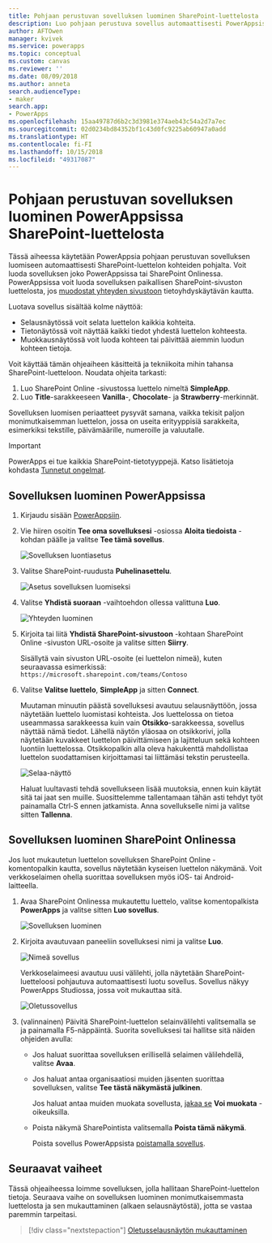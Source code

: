 ```yaml
---
title: Pohjaan perustuvan sovelluksen luominen SharePoint-luettelosta | Microsoft Docs
description: Luo pohjaan perustuva sovellus automaattisesti PowerAppsissa SharePoint-luettelon tiedonhallintaa varten
author: AFTOwen
manager: kvivek
ms.service: powerapps
ms.topic: conceptual
ms.custom: canvas
ms.reviewer: ''
ms.date: 08/09/2018
ms.author: anneta
search.audienceType:
- maker
search.app:
- PowerApps
ms.openlocfilehash: 15aa49787d6b2c3d3981e374aeb43c54a2d7a7ec
ms.sourcegitcommit: 02d0234bd84352bf1c43d0fc9225ab60947a0add
ms.translationtype: HT
ms.contentlocale: fi-FI
ms.lasthandoff: 10/15/2018
ms.locfileid: "49317087"
---
```

# <a name="generate-a-canvas-app-in-powerapps-from-a-sharepoint-list"></a>Pohjaan perustuvan sovelluksen luominen PowerAppsissa SharePoint-luettelosta

Tässä aiheessa käytetään PowerAppsia pohjaan perustuvan sovelluksen luomiseen automaattisesti SharePoint-luettelon kohteiden pohjalta. Voit luoda sovelluksen joko PowerAppsissa tai SharePoint Onlinessa. PowerAppsissa voit luoda sovelluksen paikallisen SharePoint-sivuston luettelosta, jos [muodostat yhteyden sivustoon](connect-to-sharepoint.md) tietoyhdyskäytävän kautta.

Luotava sovellus sisältää kolme näyttöä:

- Selausnäytössä voit selata luettelon kaikkia kohteita.
- Tietonäytössä voit näyttää kaikki tiedot yhdestä luettelon kohteesta.
- Muokkausnäytössä voit luoda kohteen tai päivittää aiemmin luodun kohteen tietoja.

Voit käyttää tämän ohjeaiheen käsitteitä ja tekniikoita mihin tahansa SharePoint-luetteloon. Noudata ohjeita tarkasti:

1. Luo SharePoint Online -sivustossa luettelo nimeltä **SimpleApp**.
2. Luo **Title**-sarakkeeseen **Vanilla**-, **Chocolate**- ja **Strawberry**-merkinnät.

Sovelluksen luomisen periaatteet pysyvät samana, vaikka tekisit paljon monimutkaisemman luettelon, jossa on useita erityyppisiä sarakkeita, esimerkiksi tekstille, päivämäärille, numeroille ja valuutalle.

> [!IMPORTANT]
> PowerApps ei tue kaikkia SharePoint-tietotyyppejä. Katso lisätietoja kohdasta [Tunnetut ongelmat](connections/connection-sharepoint-online.md#known-issues).

## <a name="generate-an-app-from-within-powerapps"></a>Sovelluksen luominen PowerAppsissa

1. Kirjaudu sisään [PowerAppsiin](https://web.powerapps.com?utm_source=padocs&utm_medium=linkinadoc&utm_campaign=referralsfromdoc).

1. Vie hiiren osoitin **Tee oma sovelluksesi** -osiossa **Aloita tiedoista** -kohdan päälle ja valitse **Tee tämä sovellus**.

    ![Sovelluksen luontiasetus](./media/app-from-sharepoint/start-from-data.png)

1. Valitse SharePoint-ruudusta **Puhelinasettelu**.

    ![Asetus sovelluksen luomiseksi](./media/app-from-sharepoint/sharepoint-tile.png)

1. Valitse **Yhdistä suoraan** -vaihtoehdon ollessa valittuna **Luo**.

    ![Yhteyden luominen](./media/app-from-sharepoint/create-connection.png)

1. Kirjoita tai liitä **Yhdistä SharePoint-sivustoon** -kohtaan SharePoint Online -sivuston URL-osoite ja valitse sitten **Siirry**.

    Sisällytä vain sivuston URL-osoite (ei luettelon nimeä), kuten seuraavassa esimerkissä:<br>`https://microsoft.sharepoint.com/teams/Contoso`

1. Valitse **Valitse luettelo**, **SimpleApp** ja sitten **Connect**.

    Muutaman minuutin päästä sovelluksesi avautuu selausnäyttöön, jossa näytetään luettelo luomistasi kohteista. Jos luettelossa on tietoa useammassa sarakkeessa kuin vain **Otsikko**-sarakkeessa, sovellus näyttää nämä tiedot. Lähellä näytön yläosaa on otsikkorivi, jolla näytetään kuvakkeet luettelon päivittämiseen ja lajitteluun sekä kohteen luontiin luettelossa. Otsikkopalkin alla oleva hakukenttä mahdollistaa luettelon suodattamisen kirjoittamasi tai liittämäsi tekstin perusteella. 

    ![Selaa-näyttö](./media/app-from-sharepoint/browse-screen.png)

    Haluat luultavasti tehdä sovellukseen lisää muutoksia, ennen kuin käytät sitä tai jaat sen muille. Suosittelemme tallentamaan tähän asti tehdyt työt painamalla Ctrl-S ennen jatkamista. Anna sovellukselle nimi ja valitse sitten **Tallenna**.

## <a name="generate-an-app-from-within-sharepoint-online"></a>Sovelluksen luominen SharePoint Onlinessa

Jos luot mukautetun luettelon sovelluksen SharePoint Online -komentopalkin kautta, sovellus näytetään kyseisen luettelon näkymänä. Voit verkkoselaimen ohella suorittaa sovelluksen myös iOS- tai Android-laitteella.

1. Avaa SharePoint Onlinessa mukautettu luettelo, valitse komentopalkista **PowerApps** ja valitse sitten **Luo sovellus**.

    ![Sovelluksen luominen](./media/app-from-sharepoint/generate-new-app.png)

2. Kirjoita avautuvaan paneeliin sovelluksesi nimi ja valitse **Luo**.

    ![Nimeä sovellus](./media/app-from-sharepoint/app-name.png)

    Verkkoselaimeesi avautuu uusi välilehti, jolla näytetään SharePoint-luetteloosi pohjautuva automaattisesti luotu sovellus. Sovellus näkyy PowerApps Studiossa, jossa voit mukauttaa sitä.

    ![Oletussovellus](./media/app-from-sharepoint/default-app.png)

3. (valinnainen) Päivitä SharePoint-luettelon selainvälilehti valitsemalla se ja painamalla F5-näppäintä. Suorita sovelluksesi tai hallitse sitä näiden ohjeiden avulla:

    - Jos haluat suorittaa sovelluksen erillisellä selaimen välilehdellä, valitse **Avaa**.
    - Jos haluat antaa organisaatiosi muiden jäsenten suorittaa sovelluksen, valitse **Tee tästä näkymästä julkinen**.

        Jos haluat antaa muiden muokata sovellusta, [jakaa se](share-app.md) **Voi muokata** -oikeuksilla.

    - Poista näkymä SharePointista valitsemalla **Poista tämä näkymä**.

        Poista sovellus PowerAppsista [poistamalla sovellus](delete-app.md).

## <a name="next-steps"></a>Seuraavat vaiheet
Tässä ohjeaiheessa loimme sovelluksen, jolla hallitaan SharePoint-luettelon tietoja. Seuraava vaihe on sovelluksen luominen monimutkaisemmasta luettelosta ja sen mukauttaminen (alkaen selausnäytöstä), jotta se vastaa paremmin tarpeitasi.

> [!div class="nextstepaction"]
> [Oletusselausnäytön mukauttaminen](customize-layout-sharepoint.md)
